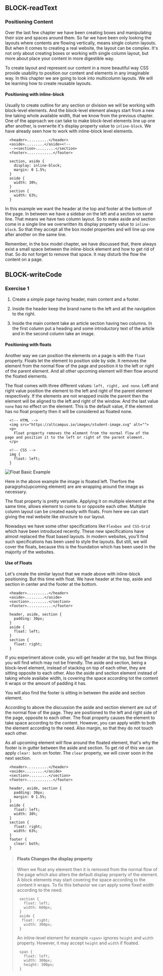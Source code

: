 ## BLOCK-readText

### Positioning Content

Over the last few chapter we have been creating boxes and manipulating their size and spaces around them. So far we have been only looking the layouts where contents are flowing vertically, means single column layouts. But when it comes to creating a real website, the layout can be complex. It's not only about creating boxes or working with single column layout, but more about place your content in more digestible way.

To create layout and represent our content in a more beautiful way CSS provide usability to position our content and elements in any imaginable way. In this chapter we are going to look into multicolumn layouts. We will be learning how to create reusable layouts.

#### Positioning with inline-block

Usually to create outline for any section or division we will be working with block-level elements. And the block-level element always start from a new line taking whole available width, that we know from the previous chapter. One of the approach we can take to make block-level elements line up one after another, is overwrite it's display property value to `inline-block`. We have already seen how to work with inline-block level elements.

```
  <header>..........</header>
  <aside>.........</aside><!--
  --><section>.........</section>
  <footer>............</footer>

  section, aside {
    display: inline-block;
    margin: 0 1.5%;
  }
  aside {
    width: 30%;
  }
  section {
    width: 63%;
  }
```

In this example we want the header at the top and footer at the bottom of the page. In between we have a sidebar on the left and a section on same line. That means we have two column layout. So to make aside and section come in a single line we overwritten its display property value to `inline-block`. So that they accept all the box model properties and will line up one after another on the same line.

Remember, in the box model chapter, we have discussed that, there always exist a small space between the inline-block element and how to get rid of that. So do not forget to remove that space. It may disturb the flow the content on a page.

## BLOCK-writeCode

### Exercise 1

1. Create a simple page having header, main content and a footer.

2. Inside the header keep the brand name to the left and all the navigation to the right.

3. Inside the main content take an article section having two columns. In the first column put a heading and some introductory text of the article and in the second column take an image.

#### Positioning with floats

Another way we can position the elements on a page is with the `float` property. Floats let the element to position side by side. It removes the element from the normal flow of the page and position it to the left or right of the parent element. And all other upcoming element will then flow around the floated elements.

The float comes with three different values: `left, right, and none`. Left and right value position the element to the left and right of the parent element respectively. If the elements are not wrapped inside the parent then the element will be aligned to the left and right of the window. And the last value `none` has no effect on the element. This is the default value, if the element has no float property then it will be considered as floated none.

```
  <!-- HTML -->
  <img src="https://altcampus.io/images/student-image.svg" alt="">
  <p>
    Float property removes the element from the normal flow of the page and position it to the left or right of the parent element.
  </p>

  <!-- CSS -->
  img {
    float: left;
  }
```

![Float Basic Example](https://raw.githubusercontent.com/suraj122/AC-STYLE-images/master/positioning-content/float-image.png)

Here in the above example the image is floated left. Therfore the paragrphs(upcoming element) are are wrapping around the image as necessary.

The float property is pretty versatile. Applying it on multiple element at the same time, allows element to come to or opposite each other. Multiple column layout can be created easily with floats. From here we can start giving the real website like structure to our layout.

Nowadays we have some other specifications like `Flexbox and CSS-Grid` which have been introduced recently. These new specifications have almost replaced the float based layouts. In modern websites, you'll find such specifications has been used to style the layouts. But still, we will cover the floats, because this is the foundation which has been used in the majority of the websites.

#### Use of Floats

Let's create the similar layout that we made above with inline-block positioning. But this time with float. We have header at the top, aside and section in center and the footer at the bottom.

```
  <header>..........</header>
  <aside>.........</aside>
  <section>.........</section>
  <footer>............</footer>

  header, aside, section {
    padding: 30px;
  }
  aside {
    float: left;
  }
  section {
    float: right;
  }
```

If you experiment above code, you will get header at the top, but few things you will find which may not be friendly. The aside and section, being a block-level element, instead of stacking on top of each other, they are sitting opposite to each other. Also the aside and section element instead of taking whole availabe width, is covering the space according tot the content it wraps or the amount of padding it has.

You will also find the footer is sitting in between the aside and section element.

According to above the discussion the aside and section element are out of the normal flow of the page. They are positioned to the left and right side of the page, opposite to each other. The float property causes the element to take space according to the content. However, you can apply width to both the element according to the need. Also margin, so that they do not touch each other.

As all upcoming element will flow around the floated element, that's why the footer is in gutter between the aside and section. To get rid of this we can apply `clear: both` on footer. The `clear` property, we will cover soon in the next section.

```
  <header>..........</header>
  <aside>.........</aside>
  <section>.........</section>
  <footer>............</footer>

  header, aside, section {
    padding: 30px;
    margin: 0 1.5%;
  }
  aside {
    float: left;
    width: 30%;
  }
  section {
    float: right;
    width: 63%;
  }
  footer {
    clear: both;
  }
```

> #### Floats Changes the display property

> When we float any element then it is removed from the normal flow of the page which also alters the default display property of the element.
> A block elements may start covering the space according to the content it wraps.
> To fix this behavior we can apply some fixed width according to the need.
>
> ```
>  section {
>    float: left;
>    width: 600px;
>  }
>  aside {
>   float: right;
>    width: 300px;
>  }
> ```
>
> An inline-level element for example `<span>` ignores `height` and `width` property.
> However, it may accept `height` and `width` if floated.
>
> ```
>  span {
>    float: left;
>    width: 300px;
>    height: 300px;
>  }
> ```
